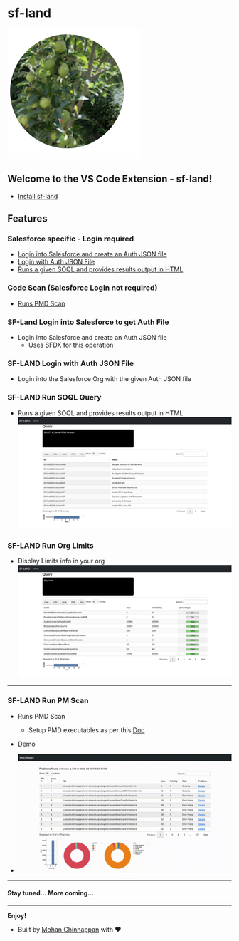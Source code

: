# sf-land 
![logo](https://raw.githubusercontent.com/mohan-chinnappan-n/sf-land-docs/master/img/sf-land-2.png)

## Welcome to the VS Code Extension - sf-land!

- [Install sf-land ](https://marketplace.visualstudio.com/items?itemName=mohanChinnappan.sf-land)

## Features
### Salesforce specific - Login required
-  [Login into Salesforce and create an Auth JSON file](#login1)
-  [Login with Auth JSON File](#login2)
-  [Runs a given SOQL and provides results output in HTML](#sfquery)

### Code Scan (Salesforce Login not required)
-  [Runs PMD Scan](#pmdscan)


<a name='login1'></a>
### SF-Land Login into Salesforce to get Auth File
- Login into Salesforce and create an Auth JSON file
    - Uses SFDX for this operation

<a name='login1'></a>
### SF-LAND Login with Auth JSON File
- Login into the Salesforce Org with the given Auth JSON file

<a name='sfquery'></a>
### SF-LAND Run SOQL Query
- Runs a given SOQL and provides results output in HTML
![query results](https://raw.githubusercontent.com/mohan-chinnappan-n/sf-land-docs/master/img/sf-land-query-results-1.png)


<a name='sflimits'></a>
### SF-LAND Run Org Limits
-  Display Limits info in your org
![limits results](https://raw.githubusercontent.com/mohan-chinnappan-n/sf-land-docs/master/img/sf-land-org-limits-1.png)

---
<a name='pmdscan'></a>
### SF-LAND Run PM Scan
- Runs PMD Scan
    - Setup PMD executables as per this [Doc](https://github.com/mohan-chinnappan-n/cli-dx/blob/master/mdapi/pmd-codescan.md)

- Demo
- ![PMD Report Demo](https://raw.githubusercontent.com/mohan-chinnappan-n/kural-docs/master/img/new_pmd-report-1.gif)
---
#### Stay tuned... More coming...
---

**Enjoy!**
- Built by [Mohan Chinnappan](https://www.linkedin.com/in/mohan-chinnappan-232ab632/) with ♥

